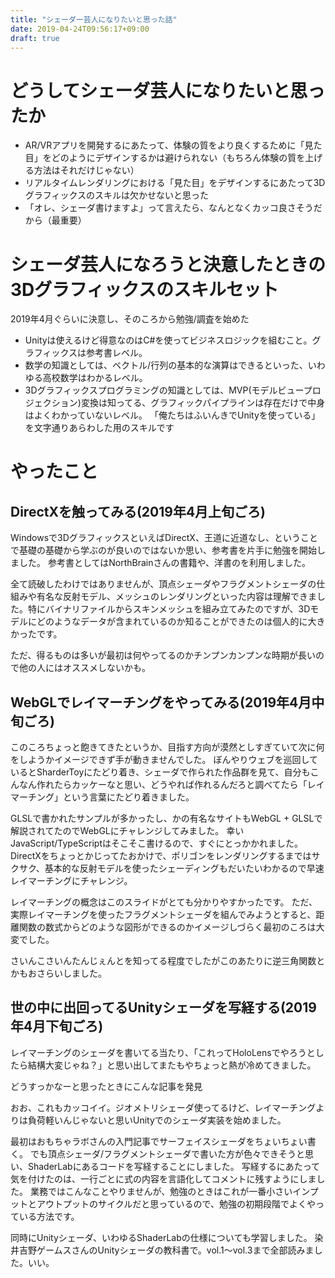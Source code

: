```yaml
---
title: "シェーダー芸人になりたいと思った話"
date: 2019-04-24T09:56:17+09:00
draft: true
---
```


# どうしてシェーダ芸人になりたいと思ったか
* AR/VRアプリを開発するにあたって、体験の質をより良くするために「見た目」をどのようにデザインするかは避けられない（もちろん体験の質を上げる方法はそれだけじゃない）
* リアルタイムレンダリングにおける「見た目」をデザインするにあたって3Dグラフィックスのスキルは欠かせないと思った
* 「オレ、シェーダ書けますよ」って言えたら、なんとなくカッコ良さそうだから（最重要）

# シェーダ芸人になろうと決意したときの3Dグラフィックスのスキルセット
2019年4月ぐらいに決意し、そのころから勉強/調査を始めた
* Unityは使えるけど得意なのはC#を使ってビジネスロジックを組むこと。グラフィックスは参考書レベル。
* 数学の知識としては、ベクトル/行列の基本的な演算はできるといった、いわゆる高校数学はわかるレベル。
* 3Dグラフィックスプログラミングの知識としては、MVP(モデルビュープロジェクション)変換は知ってる、グラフィックパイプラインは存在だけで中身はよくわかっていないレベル。
「俺たちはふいんきでUnityを使っている」を文字通りあらわした用のスキルです

# やったこと
## DirectXを触ってみる(2019年4月上旬ごろ)
Windowsで3DグラフィックスといえばDirectX、王道に近道なし、ということで基礎の基礎から学ぶのが良いのではないか思い、参考書を片手に勉強を開始しました。
参考書としてはNorthBrainさんの書籍や、洋書のを利用しました。

全て読破したわけではありませんが、頂点シェーダやフラグメントシェーダの仕組みや有名な反射モデル、メッシュのレンダリングといった内容は理解できました。特にバイナリファイルからスキンメッシュを組み立てみたのですが、3Dモデルにどのようなデータが含まれているのか知ることができたのは個人的に大きかったです。

ただ、得るものは多いが最初は何やってるのかチンプンカンプンな時期が長いので他の人にはオススメしないかも。

## WebGLでレイマーチングをやってみる(2019年4月中旬ごろ)
このころちょっと飽きてきたというか、目指す方向が漠然としすぎていて次に何をしようかイメージできず手が動きませんでした。
ぼんやりウェブを巡回しているとSharderToyにたどり着き、シェーダで作られた作品群を見て、自分もこんなん作れたらカッケーなと思い、どうやれば作れるんだろと調べてたら「レイマーチング」という言葉にたどり着きました。

GLSLで書かれたサンプルが多かったし、かの有名なサイトもWebGL + GLSLで解説されてたのでWebGLにチャレンジしてみました。
幸いJavaScript/TypeScriptはそこそこ書けるので、すぐにとっかかれました。
DirectXをちょっとかじってたおかけで、ポリゴンをレンダリングするまではサクサク、基本的な反射モデルを使ったシェーディングもだいたいわかるので早速レイマーチングにチャレンジ。

レイマーチングの概念はこのスライドがとても分かりやすかったです。
ただ、実際レイマーチングを使ったフラグメントシェーダを組んでみようとすると、距離関数の数式からどのような図形ができるのかイメージしづらく最初のころは大変でした。

さいんこさいんたんじぇんとを知ってる程度でしたがこのあたりに逆三角関数とかもおさらいしました。


## 世の中に出回ってるUnityシェーダを写経する(2019年4月下旬ごろ)
レイマーチングのシェーダを書いてる当たり、「これってHoloLensでやろうとしたら結構大変じゃね？」と思い出してまたもやちょっと熱が冷めてきました。

どうすっかなーと思ったときにこんな記事を発見

おお、これもカッコイイ。ジオメトリシェーダ使ってるけど、レイマーチングよりは負荷軽いんじゃないと思いUnityでのシェーダ実装を始めました。

最初はおもちゃラボさんの入門記事でサーフェイスシェーダをちょいちょい書く。
でも頂点シェーダ/フラグメントシェーダで書いた方が色々できそうと思い、ShaderLabにあるコードを写経することにしました。
写経するにあたって気を付けたのは、一行ごとに式の内容を言語化してコメントに残すようにしました。
業務ではこんなことやりませんが、勉強のときはこれが一番小さいインプットとアウトプットのサイクルだと思っているので、勉強の初期段階でよくやっている方法です。

同時にUnityシェーダ、いわゆるShaderLabの仕様についても学習しました。
染井吉野ゲームスさんのUnityシェーダの教科書で。vol.1～vol.3まで全部読みました。いい。